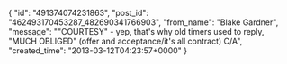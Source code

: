  {
   "id": "491374074231863",
   "post_id": "462493170453287_482690341766903",
   "from_name": "Blake Gardner",
   "message": "\"COURTESY\" - yep, that's why old timers used to reply, \"MUCH OBLIGED\" (offer and acceptance/it's all contract) C/A",
   "created_time": "2013-03-12T04:23:57+0000"
 }
